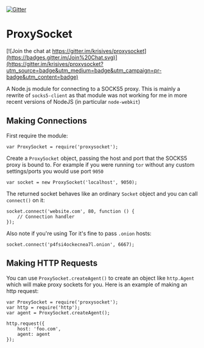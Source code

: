 [![Gitter](https://badges.gitter.im/Join%20Chat.svg)](https://gitter.im/krisives/proxysocket?utm_source=badge&utm_medium=badge&utm_campaign=pr-badge)

# ProxySocket

[![Join the chat at https://gitter.im/krisives/proxysocket](https://badges.gitter.im/Join%20Chat.svg)](https://gitter.im/krisives/proxysocket?utm_source=badge&utm_medium=badge&utm_campaign=pr-badge&utm_content=badge)

A Node.js module for connecting to a SOCKS5 proxy. This is mainly
a rewrite of `socks5-client` as that module was not working for me in more
recent versions of NodeJS (in particular `node-webkit`)

## Making Connections

First require the module:

	var ProxySocket = require('proxysocket');

Create a `ProxySocket` object, passing the host and port
that the SOCKS5 proxy is bound to. For example if you were
running `tor` without any custom settings/ports you would
use port `9050`

	var socket = new ProxySocket('localhost', 9050);

The returned socket behaves like an ordinary `Socket` object
and you can call `connect()` on it:

	socket.connect('website.com', 80, function () {
		// Connection handler
	});

Also note if you're using Tor it's fine to pass `.onion` hosts:

	socket.connect('p4fsi4ockecnea7l.onion', 6667);


## Making HTTP Requests

You can use `ProxySocket.createAgent()` to create an object
like `http.Agent` which will make proxy sockets for you. Here is
an example of making an http request:

	var ProxySocket = require('proxysocket');
	var http = require('http');
	var agent = ProxySocket.createAgent();

	http.request({
		host: 'foo.com',
		agent: agent
	});
